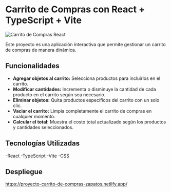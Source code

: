 # Carrito de Compras con React + TypeScript + Vite

![Carrito de Compras React](https://github.com/user-attachments/assets/15ef02ab-b4ac-4582-8d98-865e911e8a94)

Este proyecto es una aplicación interactiva que permite gestionar un carrito de compras de manera dinámica.

## Funcionalidades
- **Agregar objetos al carrito:** Selecciona productos para incluirlos en el carrito.
- **Modificar cantidades:** Incrementa o disminuye la cantidad de cada producto en el carrito según sea necesario.
- **Eliminar objetos:** Quita productos específicos del carrito con un solo clic.
- **Vaciar el carrito:** Limpia completamente el carrito de compras en cualquier momento.
- **Calcular el total:** Muestra el costo total actualizado según los productos y cantidades seleccionados.

## Tecnologías Utilizadas
-React
-TypeScript
-Vite
-CSS

## Despliegue
https://proyecto-carrito-de-compras-zapatos.netlify.app/
